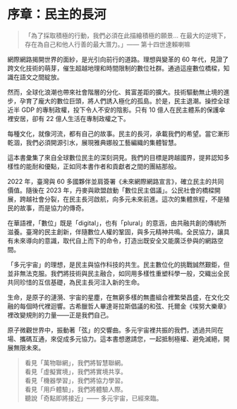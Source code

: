 # 序章：民主的長河

> 「為了採取積極的行動，我們必須在此描繪積極的願景… 在最大的逆境下，存在為自己和他人行善的最大潛力。」—— 第十四世達賴喇嘛

網際網路揭開世界的面紗，是光引向前行的道路。理想與變革的 60 年代，見證了跨文化技術的萌芽，催生超越地理和時間限制的數位社群。通過這座數位橋樑，知識在語文之間綻放。

然而，全球化浪潮也帶來社會階層的分化、貧富差距的擴大。技術驅動無止境的進步，孕育了龐大的數位巨頭，將人們誘入極化的孤島。於是，民主退潮。操控全球近半 GDP 的專制政權，投下令人不安的陰影。只有 10 億人在民主體系的保護傘裡安居，卻有 22 億人生活在專制政權之下。

每種文化，就像河流，都有自己的故事。民主的長河，承載我們的希望。當它漸形乾涸，我們必須開源引水，展現雅典娜般工藝編織的集體智慧。

這本書彙集了來自全球數位民主的深刻洞見。我們的目標是跨越國界，提昇認知多樣性的能耐和優點，正如同本書作者和貢獻者之間的團結那般。

2022 年，臺灣與 60 多國夥伴並肩簽署《未來網際網路宣言》，確立民主的共同價值。隨後在 2023 年，丹麥與歐盟啟動「數位民主倡議」。公民社會的橋樑開展，跨越社會分裂，在民主長河啟航，向多元未來前進。這次的集體旅程，不是殖民的故事，而是協力的傳奇。

在華語裡，「數位」既是「digital」，也有「plural」的意涵，由共融共創的傳統所滋養。臺灣的民主創新，伴隨數位人權的鞏固，與多元精神共鳴。全民協力，讓具有未來導向的意識，取代自上而下的命令，打造出既安全又能廣泛參與的網路空間。

「多元宇宙」的理想，是民主與協作科技的共生。民主數位化的挑戰誠然艱鉅，但並非無法克服。我們將技術與民主融合，如同用多樣性重塑科學一般，交織出全民共同珍惜的互信基礎，為民主長河注入新的生命。

生命，是原子的漣漪、宇宙的星塵，在無窮多樣的無盡組合裡繁榮昌盛，在文化交融的每個時代裡迴響。古希臘哲人畢達哥拉斯倡議的和弦、托爾金《埃努大樂章》裡改變規則的力量——正是我們自己。

原子微觀世界中，振動著「弦」的交響曲。多元宇宙裡共振的我們，透過共同在場、攜碼互通，來促成多元協力。這本書想邀請您，一起抵制極權、避免滅絕，開展無限未來。

> 看見「萬物聯網」，我們將智慧聯網。<br>
> 看見「虛擬實境」，我們將實境共享。<br>
> 看見「機器學習」，我們將協力學習。<br>
> 看見「用戶體驗」，我們將體驗人際。<br>
> 聽說「奇點即將接近」—— 多元宇宙，已經來臨。<br>

